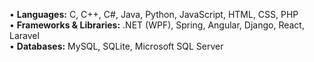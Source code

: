 • **Languages:** C, C++, C#, Java, Python, JavaScript, HTML, CSS, PHP  
• **Frameworks & Libraries:** .NET (WPF), Spring, Angular, Django, React, Laravel  
• **Databases:** MySQL, SQLite, Microsoft SQL Server
